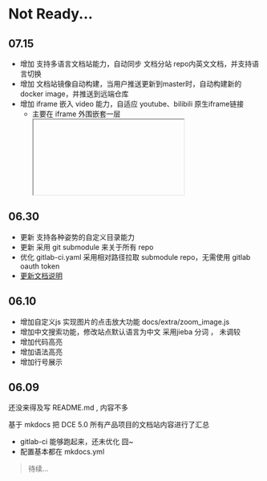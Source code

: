 # Not Ready...

## 07.15

- 增加 支持多语言文档站能力，自动同步 文档分站 repo内英文文档，并支持语言切换
- 增加 文档站镜像自动构建，当用户推送更新到master时，自动构建新的 docker image，并推送到远端仓库
- 增加 iframe 嵌入 video 能力，自适应 youtube、bilibili 原生iframe链接
  - 主要在 iframe 外围嵌套一层 <div class="responsive-video-container"> <iframe> </iframe> </div>

## 06.30

- 更新 支持各种姿势的自定义目录能力
- 更新 采用 git submodule 来关于所有 repo
- 优化 gitlab-ci.yaml 采用相对路径拉取 submodule repo，无需使用 gitlab oauth token
- [更新文档说明](docs/howto_dce5-docs.md)


## 06.10

- 增加自定义js 实现图片的点击放大功能 docs/extra/zoom_image.js
- 增加中文搜索功能，修改站点默认语言为中文 采用jieba 分词 ， 未调较
- 增加代码高亮
- 增加语法高亮
- 增加行号展示

## 06.09 

还没来得及写 README.md , 内容不多

基于 mkdocs 把 DCE 5.0 所有产品项目的文档站内容进行了汇总


- gitlab-ci 能够跑起来，还未优化 囧~
- 配置基本都在 mkdocs.yml

> 待续...
